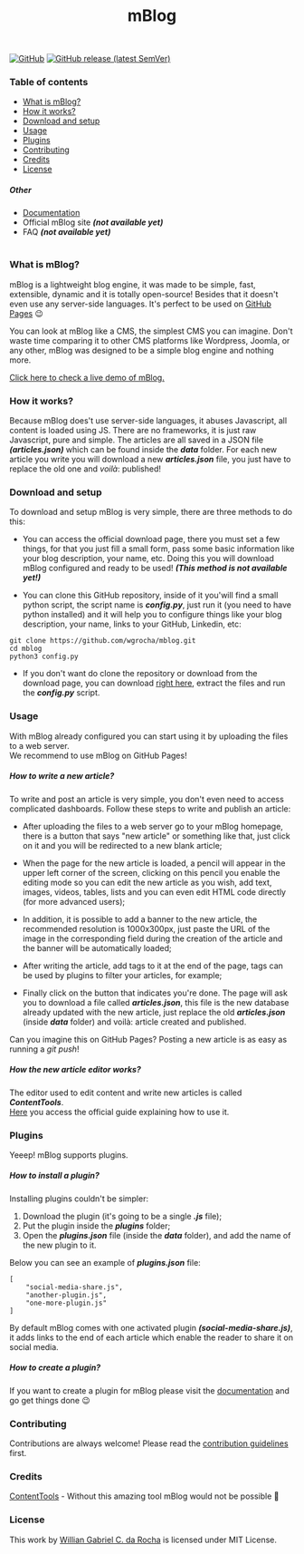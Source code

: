 <h1 align="center">mBlog</h1><br>

[![GitHub](https://img.shields.io/github/license/wgrocha/mblog?style=for-the-badge)](https://github.com/wgrocha/mblog/blob/master/LICENSE)
[![GitHub release (latest SemVer)](https://img.shields.io/github/v/release/wgrocha/mblog?sort=semver&style=for-the-badge)](https://github.com/wgrocha/mblog/releases)

### Table of contents

- [What is mBlog?](#what-is-mblog) 
- [How it works?](#how-it-works)
- [Download and setup](#download-and-setup)
- [Usage](#usage)
- [Plugins](#plugins)
- [Contributing](#contributing)
- [Credits](#credits)
- [License](#license)


##### Other

- [Documentation](DOCUMENTATION.md)
- Official mBlog site __*(not available yet)*__
- FAQ __*(not available yet)*__

#

### What is mBlog?

mBlog is a lightweight blog engine, it was made to be simple, fast, extensible, dynamic and it is totally open-source! 
Besides that it doesn't even use any server-side languages. It's perfect to be used on [GitHub Pages](http://pages.github.com) :wink:

You can look at mBlog like a CMS, the simplest CMS you can imagine. Don't waste time comparing it to other CMS platforms like Wordpress, Joomla, or any other, mBlog was designed to be a simple blog engine and nothing more. 

[Click here to check a live demo of mBlog.](https://willgcr.github.io/mblog-demo/)

### How it works?

Because mBlog does't use server-side languages, it abuses Javascript, all content is loaded using JS. There are no frameworks, it is just raw Javascript, pure and simple. The articles are all saved in a JSON file __*(articles.json)*__ which can be found inside the __*data*__ folder. For each new article you write you will download a new __*articles.json*__ file, you just have to replace the old one and _voilà_: published!

### Download and setup

To download and setup mBlog is very simple, there are three methods to do this:

- You can access the official download page, there you must set a few things, for that you just fill a small form, pass some basic information like your blog description, your name, etc. Doing this you will download mBlog configured and ready to be used! __*(This method is not available yet!)*__

- You can clone this GitHub repository, inside of it you'will find a small python script, the script name is __*config.py*__, just run it (you need to have python installed) and it will help you to configure things like your blog description, your name, links to your GitHub, Linkedin, etc:
```
git clone https://github.com/wgrocha/mblog.git
cd mblog
python3 config.py
```
- If you don't want do clone the repository or download from the download page, you can download [right here](https://github.com/wgrocha/mblog/archive/master.zip), extract the files and run the __*config.py*__ script.

### Usage

With mBlog already configured you can start using it by uploading the files to a web server.<br>
We recommend to use mBlog on GitHub Pages!

##### How to write a new article?

To write and post an article is very simple, you don't even need to access complicated dashboards. Follow these steps to write and publish an article:

- After uploading the files to a web server go to your mBlog homepage, there is a button that says "new article" or something like that, just click on it and you will be redirected to a new blank article;

- When the page for the new article is loaded, a pencil will appear in the upper left corner of the screen, clicking on this pencil you enable the editing mode so you can edit the new article as you wish, add text, images, videos, tables, lists and you can even edit HTML code directly (for more advanced users);

- In addition, it is possible to add a banner to the new article, the recommended resolution is 1000x300px, just paste the URL of the image in the corresponding field during the creation of the article and the banner will be automatically loaded;

- After writing the article, add tags to it at the end of the page, tags can be used by plugins to filter your articles, for example;

- Finally click on the button that indicates you're done. The page will ask you to download a file called __*articles.json*__, this file is the new database already updated with the new article, just replace the old __*articles.json*__ (inside __*data*__ folder) and voilà: article created and published.

Can you imagine this on GitHub Pages? Posting a new article is as easy as running a _git push_!

##### How the new article editor works?

The editor used to edit content and write new articles is called __*ContentTools*__.<br>
[Here](https://getcontenttools.com/demo) you access the official guide explaining how to use it.

### Plugins

Yeeep! mBlog supports plugins.

##### How to install a plugin?

Installing plugins couldn't be simpler:

1. Download the plugin (it's going to be a single __*.js*__ file);
2. Put the plugin inside the __*plugins*__ folder;
3. Open the __*plugins.json*__ file (inside the __*data*__ folder), and add the name of the new plugin to it.

Below you can see an example of __*plugins.json*__ file:
```
[
	"social-media-share.js",
	"another-plugin.js",
	"one-more-plugin.js"
]
```
By default mBlog comes with one activated plugin __*(social-media-share.js)*__, it adds links to the end of each article which enable the reader to share it on social media.

##### How to create a plugin?

If you want to create a plugin for mBlog please visit the [documentation](DOCUMENTATION.md) and go get things done :wink:

### Contributing

Contributions are always welcome! Please read the [contribution guidelines](CONTRIBUTING.md) first.

### Credits

[ContentTools](https://getcontenttools.com) - Without this amazing tool mBlog would not be possible :blue_heart:


### License

This work by [Willian Gabriel C. da Rocha](https://wgrocha.github.io) is licensed under MIT License.
